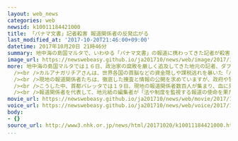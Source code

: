 ```yaml
---
layout: web_news
categories: web
newsid: k10011184421000
title: 「パナマ文書」記者殺害 報道関係者の反発広がる
last_modified_at: '2017-10-20T21:46:00+09:00'
datetime: 2017年10月20日 21時46分
summary: 地中海の島国マルタで、いわゆる「パナマ文書」の報道に携わってきた記者が殺害された事件を受けて、現地では報道関係者が「脅迫には屈しない」とする声明を発表するなど、残虐な行為への反発が広がっています。
image_url: https://newswebeasy.github.io/ja201710/news/web/image/2017/10/20/K10011184421_1710202004_1710202046_01_02.jpg
more: 地中海の島国マルタでは１６日、政治家の腐敗を厳しく追及してきた地元の記者、ダフネ・カルアナガリチアさん（５３）の運転する車が爆発し、カルアナガリチアさんは死亡しました。<br
  /><br />カルアナガリチアさんは、世界各国の首脳などの資金隠しや課税逃れを暴いた「パナマ文書」の調査報道で、マルタのムスカット首相の妻が資金を隠していた疑惑なども報じていました。<br
  /><br />現地の報道関係者たちは、徹底した捜査と情報の公開を求めていますが、政府や警察は、これまでのところ車に仕掛けられた爆弾が遠隔操作で爆破されたという見方を示した以外は、捜査の状況を明らかにしていません。<br
  /><br />こうした中、首都バレッタでは１９日、現地の報道関係者数百人が集まり、血に見立てた赤い塗料で塗りつぶした新聞や、「われわれは屈しない」と書かれたプラカードなどを掲げ、残虐な脅迫には屈しないと訴えました。<br
  /><br />報道関係者を代表して、地元紙の編集者が「法や制度を監視する報道の使命を果たそうとするわれわれを止めることはできない。脅迫には屈しない」とする共同声明を読みあげると、集まった人から鳴りやまない拍手が沸き起こったということで、現地では残虐な行為への反発が広がっています。
movie_url: https://newswebeasy.github.io/ja201710/news/web/movie/2017/10/20/k10011184421_201710202208_201710202212.mp4
voice_url: https://newswebeasy.github.io/ja201710/news/web/voice/2017/10/20/k10011184421_201710202208_201710202212.mp3
body:
- {}
source_url: http://www3.nhk.or.jp/news/html/20171020/k10011184421000.html
...
```


